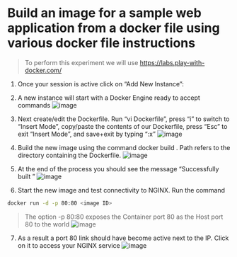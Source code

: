 # Build an image for a sample web application from a docker file using various docker file instructions

> To perform this experiment we will use https://labs.play-with-docker.com/
1. Once your session is active click on “Add New Instance”:

2. A new instance will start with a Docker Engine ready to accept commands
![image](https://user-images.githubusercontent.com/89484481/198840211-979e4fdd-c45a-46ea-a62e-898665c26c09.png)


3. Next create/edit the Dockerfile. Run “vi Dockerfile”, press “i” to switch to “Insert Mode”, copy/paste the contents of our Dockerfile, 
  press “Esc” to exit “Insert Mode”, and save+exit by typing “:x”
![image](https://user-images.githubusercontent.com/89484481/198840238-ea267497-ddfc-49f5-be5e-7866f9d0c862.png)


4. Build the new image using the command docker build <path>. Path refers to the directory containing the Dockerfile.
![image](https://user-images.githubusercontent.com/89484481/198840257-4751d003-43e0-4ce7-bb35-317705f0b7fc.png)


5. At the end of the process you should see the message “Successfully built <image ID>”
![image](https://user-images.githubusercontent.com/89484481/198840282-d086dafd-433d-4173-bb10-4291be45df72.png)

  
6. Start the new image and test connectivity to NGINX. Run the command 
```bash
docker run -d -p 80:80 <image ID>
```
>The option -p 80:80 exposes the Container port 80 as the Host port 80 to the world
![image](https://user-images.githubusercontent.com/89484481/198840301-c37993cd-9ef9-4647-a5d6-4a479d38e86c.png)


7. As a result a port 80 link should have become active next to the IP. Click on it to access your NGINX service
![image](https://user-images.githubusercontent.com/89484481/198840318-db76fb0a-aedc-41e7-b616-f1af3270d801.png)
